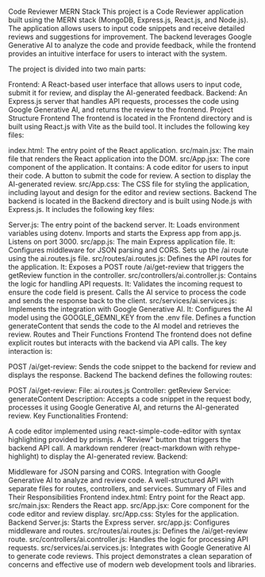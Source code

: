  Code Reviewer MERN Stack
This project is a Code Reviewer application built using the MERN stack (MongoDB, Express.js, React.js, and Node.js). The application allows users to input code snippets and receive detailed reviews and suggestions for improvement. The backend leverages Google Generative AI to analyze the code and provide feedback, while the frontend provides an intuitive interface for users to interact with the system.

The project is divided into two main parts:

Frontend: A React-based user interface that allows users to input code, submit it for review, and display the AI-generated feedback.
Backend: An Express.js server that handles API requests, processes the code using Google Generative AI, and returns the review to the frontend.
Project Structure
Frontend
The frontend is located in the Frontend directory and is built using React.js with Vite as the build tool. It includes the following key files:

index.html: The entry point of the React application.
src/main.jsx: The main file that renders the React application into the DOM.
src/App.jsx: The core component of the application. It contains:
A code editor for users to input their code.
A button to submit the code for review.
A section to display the AI-generated review.
src/App.css: The CSS file for styling the application, including layout and design for the editor and review sections.
Backend
The backend is located in the Backend directory and is built using Node.js with Express.js. It includes the following key files:

Server.js: The entry point of the backend server. It:
Loads environment variables using dotenv.
Imports and starts the Express app from app.js.
Listens on port 3000.
src/app.js: The main Express application file. It:
Configures middleware for JSON parsing and CORS.
Sets up the /ai route using the ai.routes.js file.
src/routes/ai.routes.js: Defines the API routes for the application. It:
Exposes a POST route /ai/get-review that triggers the getReview function in the controller.
src/controllers/ai.controller.js: Contains the logic for handling API requests. It:
Validates the incoming request to ensure the code field is present.
Calls the AI service to process the code and sends the response back to the client.
src/services/ai.services.js: Implements the integration with Google Generative AI. It:
Configures the AI model using the GOOGLE_GEMNI_KEY from the .env file.
Defines a function generateContent that sends the code to the AI model and retrieves the review.
Routes and Their Functions
Frontend
The frontend does not define explicit routes but interacts with the backend via API calls. The key interaction is:

POST /ai/get-review: Sends the code snippet to the backend for review and displays the response.
Backend
The backend defines the following routes:

POST /ai/get-review:
File: ai.routes.js
Controller: getReview
Service: generateContent
Description: Accepts a code snippet in the request body, processes it using Google Generative AI, and returns the AI-generated review.
Key Functionalities
Frontend:

A code editor implemented using react-simple-code-editor with syntax highlighting provided by prismjs.
A "Review" button that triggers the backend API call.
A markdown renderer (react-markdown with rehype-highlight) to display the AI-generated review.
Backend:

Middleware for JSON parsing and CORS.
Integration with Google Generative AI to analyze and review code.
A well-structured API with separate files for routes, controllers, and services.
Summary of Files and Their Responsibilities
Frontend
index.html: Entry point for the React app.
src/main.jsx: Renders the React app.
src/App.jsx: Core component for the code editor and review display.
src/App.css: Styles for the application.
Backend
Server.js: Starts the Express server.
src/app.js: Configures middleware and routes.
src/routes/ai.routes.js: Defines the /ai/get-review route.
src/controllers/ai.controller.js: Handles the logic for processing API requests.
src/services/ai.services.js: Integrates with Google Generative AI to generate code reviews.
This project demonstrates a clean separation of concerns and effective use of modern web development tools and libraries.
